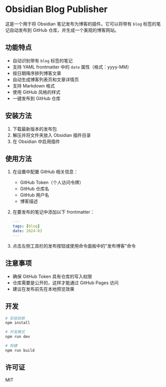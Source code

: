 # Obsidian Blog Publisher

这是一个用于将 Obsidian 笔记发布为博客的插件。它可以将带有 `blog` 标签的笔记自动发布到 GitHub 仓库，并生成一个美观的博客网站。

## 功能特点

- 自动识别带有 `blog` 标签的笔记
- 支持 YAML frontmatter 中的 `date` 属性（格式：yyyy-MM）
- 按日期降序排列博客文章
- 自动生成博客列表页和文章详情页
- 支持 Markdown 格式
- 使用 GitHub 风格的样式
- 一键发布到 GitHub 仓库

## 安装方法

1. 下载最新版本的发布包
2. 解压并将文件夹放入 Obsidian 插件目录
3. 在 Obsidian 中启用插件

## 使用方法

1. 在设置中配置 GitHub 相关信息：
   - GitHub Token（个人访问令牌）
   - GitHub 仓库名
   - GitHub 用户名
   - 博客描述

2. 在要发布的笔记中添加以下 frontmatter：
   ```yaml
   ---
   tags: [blog]
   date: 2024-03
   ---
   ```

3. 点击左侧工具栏的发布按钮或使用命令面板中的"发布博客"命令

## 注意事项

- 确保 GitHub Token 具有仓库的写入权限
- 仓库需要是公开的，这样才能通过 GitHub Pages 访问
- 建议在发布前先在本地预览效果

## 开发

```bash
# 安装依赖
npm install

# 开发模式
npm run dev

# 构建
npm run build
```

## 许可证

MIT
